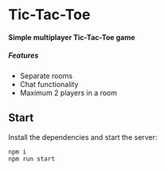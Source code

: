 # Tic-Tac-Toe

#### Simple multiplayer Tic-Tac-Toe game

##### Features

- Separate rooms
- Chat functionality
- Maximum 2 players in a room

## Start

Install the dependencies and start the server:

```sh
npm i
npm run start
```
